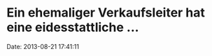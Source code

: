 Ein ehemaliger Verkaufsleiter hat eine eidesstattliche \...
===========================================================

Date: 2013-08-21 17:41:11

